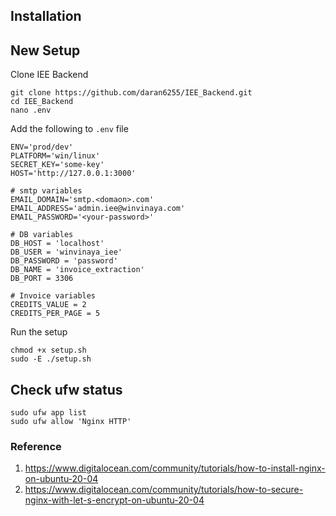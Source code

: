 ## Installation

## New Setup

Clone IEE Backend

```
git clone https://github.com/daran6255/IEE_Backend.git
cd IEE_Backend
nano .env
```

Add the following to `.env` file

```
ENV='prod/dev'
PLATFORM='win/linux'
SECRET_KEY='some-key'
HOST='http://127.0.0.1:3000'

# smtp variables
EMAIL_DOMAIN='smtp.<domaon>.com'
EMAIL_ADDRESS='admin.iee@winvinaya.com'
EMAIL_PASSWORD='<your-password>'

# DB variables
DB_HOST = 'localhost'
DB_USER = 'winvinaya_iee'
DB_PASSWORD = 'password'
DB_NAME = 'invoice_extraction'
DB_PORT = 3306

# Invoice variables
CREDITS_VALUE = 2
CREDITS_PER_PAGE = 5
```

Run the setup

```
chmod +x setup.sh
sudo -E ./setup.sh
```

## Check ufw status

```
sudo ufw app list
sudo ufw allow 'Nginx HTTP'
```

### Reference

1. https://www.digitalocean.com/community/tutorials/how-to-install-nginx-on-ubuntu-20-04
2. https://www.digitalocean.com/community/tutorials/how-to-secure-nginx-with-let-s-encrypt-on-ubuntu-20-04
